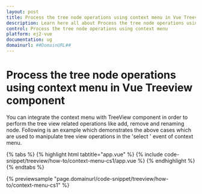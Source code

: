 ```yaml
---
layout: post
title: Process the tree node operations using context menu in Vue Treeview component | Syncfusion
description: Learn here all about Process the tree node operations using context menu in Syncfusion Vue Treeview component of Syncfusion Essential JS 2 and more.
control: Process the tree node operations using context menu 
platform: ej2-vue
documentation: ug
domainurl: ##DomainURL##
---
```


# Process the tree node operations using context menu in Vue Treeview component

You can integrate the context menu with TreeView component in order to perform the tree view related operations like add, remove and renaming node. Following is an example which demonstrates the above cases which are used to manipulate tree view operations in the 'select ' event of context menu.

{% tabs %}
{% highlight html tabtitle="app.vue" %}
{% include code-snippet/treeview/how-to/context-menu-cs1/app.vue %}
{% endhighlight %}
{% endtabs %}
        
{% previewsample "page.domainurl/code-snippet/treeview/how-to/context-menu-cs1" %}